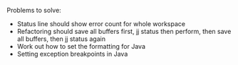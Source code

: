 Problems to solve:

* Status line should show error count for whole workspace
* Refactoring should save all buffers first, jj status then perform, then save all buffers, then jj status again
* Work out how to set the formatting for Java
* Setting exception breakpoints in Java
